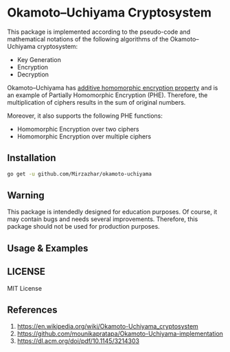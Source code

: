 # Okamoto–Uchiyama Cryptosystem
This package is implemented according to the pseudo-code and mathematical notations of the following algorithms of the Okamoto–Uchiyama cryptosystem:
 - Key Generation
 - Encryption
 - Decryption

Okamoto–Uchiyama has [additive homomorphic encryption property](https://dl.acm.org/doi/pdf/10.1145/3214303) and is an example of Partially Homomorphic Encryption (PHE). Therefore, the multiplication of ciphers results in the sum of original numbers.

Moreover, it also supports the following PHE functions:
- Homomorphic Encryption over two ciphers
- Homomorphic Encryption over multiple ciphers


## Installation
```sh
go get -u github.com/Mirzazhar/okamoto-uchiyama
```
## Warning
This package is intendedly designed for education purposes. Of course, it may contain bugs and needs several improvements. Therefore, this package should not be used for production purposes.
## Usage & Examples
## LICENSE
MIT License
## References
1. https://en.wikipedia.org/wiki/Okamoto-Uchiyama_cryptosystem
2. https://github.com/mounikapratapa/Okamoto-Uchiyama-implementation
3. https://dl.acm.org/doi/pdf/10.1145/3214303
